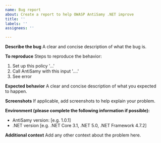 ```yaml
---
name: Bug report
about: Create a report to help OWASP AntiSamy .NET improve
title: ''
labels: ''
assignees: ''

---
```


**Describe the bug**
A clear and concise description of what the bug is.

**To reproduce**
Steps to reproduce the behavior:
1. Set up this policy '...'
2. Call AntiSamy with this input '....'
3. See error

**Expected behavior**
A clear and concise description of what you expected to happen.

**Screenshots**
If applicable, add screenshots to help explain your problem.

**Environment (please complete the following information if possible):**
 - AntiSamy version: [e.g. 1.0.1]
 - .NET version [e.g. .NET Core 3.1, .NET 5.0, .NET Framework 4.7.2]

**Additional context**
Add any other context about the problem here.

